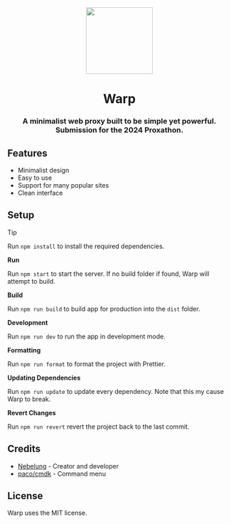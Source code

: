 <div align="center">
    <img height="150px" src="https://avatars.githubusercontent.com/u/174144477">
    <h1>Warp</h1>
    <h3>A minimalist web proxy built to be simple yet powerful. Submission for the 2024 Proxathon.</h3>
</div>

## Features

-   Minimalist design
-   Easy to use
-   Support for many popular sites
-   Clean interface

## Setup

> [!TIP]
> Run `npm install` to install the required dependencies.

**Run**

Run `npm start` to start the server. If no build folder if found, Warp will attempt to build.

**Build**

Run `npm run build` to build app for production into the `dist` folder.

**Development**

Run `npm run dev` to run the app in development mode.

**Formatting**

Run `npm run format` to format the project with Prettier.

**Updating Dependencies**

Run `npm run update` to update every dependency. Note that this my cause Warp to break.

**Revert Changes**

Run `npm run revert` revert the project back to the last commit.

## Credits

-   [Nebelung](github.com/Nebelung-Dev) - Creator and developer
-   [paco/cmdk](https://github.com/pacocoursey/cmdk) - Command menu

## License

Warp uses the MIT license.
